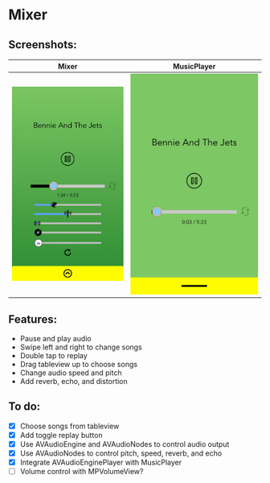 # Mixer

## Screenshots:
Mixer                         |  MusicPlayer
:----------------------------:|:-------------------------:
![mixer screenshot](/images/screenshot1.jpg)  |  ![musicplayer screenshot](/images/screenshot.jpg)

## Features:
- Pause and play audio
- Swipe left and right to change songs
- Double tap to replay
- Drag tableview up to choose songs
- Change audio speed and pitch
- Add reverb, echo, and distortion

## To do:
- [x] Choose songs from tableview
- [x] Add toggle replay button
- [X] Use AVAudioEngine and AVAudioNodes to control audio output
- [X] Use AVAudioNodes to control pitch, speed, reverb, and echo
- [X] Integrate AVAudioEnginePlayer with MusicPlayer
- [ ] Volume control with MPVolumeView?
